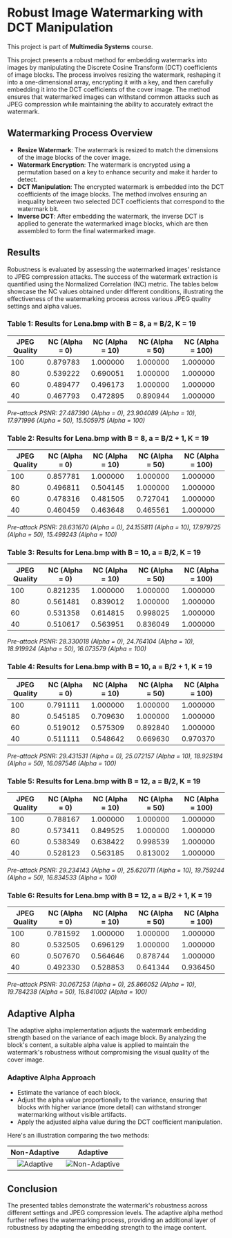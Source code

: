 # Robust Image Watermarking with DCT Manipulation

This project is part of **Multimedia Systems** course.

This project presents a robust method for embedding watermarks into images by manipulating the Discrete Cosine Transform (DCT) coefficients of image blocks. The process involves resizing the watermark, reshaping it into a one-dimensional array, encrypting it with a key, and then carefully embedding it into the DCT coefficients of the cover image. The method ensures that watermarked images can withstand common attacks such as JPEG compression while maintaining the ability to accurately extract the watermark.

## Watermarking Process Overview

- **Resize Watermark**: The watermark is resized to match the dimensions of the image blocks of the cover image.
- **Watermark Encryption**: The watermark is encrypted using a permutation based on a key to enhance security and make it harder to detect.
- **DCT Manipulation**: The encrypted watermark is embedded into the DCT coefficients of the image blocks. The method involves ensuring an inequality between two selected DCT coefficients that correspond to the watermark bit.
- **Inverse DCT**: After embedding the watermark, the inverse DCT is applied to generate the watermarked image blocks, which are then assembled to form the final watermarked image.

## Results

Robustness is evaluated by assessing the watermarked images' resistance to JPEG compression attacks. The success of the watermark extraction is quantified using the Normalized Correlation (NC) metric. The tables below showcase the NC values obtained under different conditions, illustrating the effectiveness of the watermarking process across various JPEG quality settings and alpha values.

### Table 1: Results for Lena.bmp with B = 8, a = B/2, K = 19

| JPEG Quality | NC (Alpha = 0) | NC (Alpha = 10) | NC (Alpha = 50) | NC (Alpha = 100) |
|--------------|----------------|-----------------|-----------------|------------------|
| 100          | 0.879783       | 1.000000        | 1.000000        | 1.000000         |
| 80           | 0.539222       | 0.690051        | 1.000000        | 1.000000         |
| 60           | 0.489477       | 0.496173        | 1.000000        | 1.000000         |
| 40           | 0.467793       | 0.472895        | 0.890944        | 1.000000         |

_Pre-attack PSNR: 27.487390 (Alpha = 0), 23.904089 (Alpha = 10), 17.971996 (Alpha = 50), 15.505975 (Alpha = 100)_

### Table 2: Results for Lena.bmp with B = 8, a = B/2 + 1, K = 19

| JPEG Quality | NC (Alpha = 0) | NC (Alpha = 10) | NC (Alpha = 50) | NC (Alpha = 100) |
|--------------|----------------|-----------------|-----------------|------------------|
| 100          | 0.857781       | 1.000000        | 1.000000        | 1.000000         |
| 80           | 0.496811       | 0.504145        | 1.000000        | 1.000000         |
| 60           | 0.478316       | 0.481505        | 0.727041        | 1.000000         |
| 40           | 0.460459       | 0.463648        | 0.465561        | 1.000000         |

_Pre-attack PSNR: 28.631670 (Alpha = 0), 24.155811 (Alpha = 10), 17.979725 (Alpha = 50), 15.499243 (Alpha = 100)_

### Table 3: Results for Lena.bmp with B = 10, a = B/2, K = 19

| JPEG Quality | NC (Alpha = 0) | NC (Alpha = 10) | NC (Alpha = 50) | NC (Alpha = 100) |
|--------------|----------------|-----------------|-----------------|------------------|
| 100          | 0.821235       | 1.000000        | 1.000000        | 1.000000         |
| 80           | 0.561481       | 0.839012        | 1.000000        | 1.000000         |
| 60           | 0.531358       | 0.614815        | 0.998025        | 1.000000         |
| 40           | 0.510617       | 0.563951        | 0.836049        | 1.000000         |

_Pre-attack PSNR: 28.330018 (Alpha = 0), 24.764104 (Alpha = 10), 18.919924 (Alpha = 50), 16.073579 (Alpha = 100)_

### Table 4: Results for Lena.bmp with B = 10, a = B/2 + 1, K = 19

| JPEG Quality | NC (Alpha = 0) | NC (Alpha = 10) | NC (Alpha = 50) | NC (Alpha = 100) |
|--------------|----------------|-----------------|-----------------|------------------|
| 100          | 0.791111       | 1.000000        | 1.000000        | 1.000000         |
| 80           | 0.545185       | 0.709630        | 1.000000        | 1.000000         |
| 60           | 0.519012       | 0.575309        | 0.892840        | 1.000000         |
| 40           | 0.511111       | 0.548642        | 0.669630        | 0.970370         |

_Pre-attack PSNR: 29.431531 (Alpha = 0), 25.072157 (Alpha = 10), 18.925194 (Alpha = 50), 16.097546 (Alpha = 100)_

### Table 5: Results for Lena.bmp with B = 12, a = B/2, K = 19

| JPEG Quality | NC (Alpha = 0) | NC (Alpha = 10) | NC (Alpha = 50) | NC (Alpha = 100) |
|--------------|----------------|-----------------|-----------------|------------------|
| 100          | 0.788167       | 1.000000        | 1.000000        | 1.000000         |
| 80           | 0.573411       | 0.849525        | 1.000000        | 1.000000         |
| 60           | 0.538349       | 0.638422        | 0.998539        | 1.000000         |
| 40           | 0.528123       | 0.563185        | 0.813002        | 1.000000         |

_Pre-attack PSNR: 29.234143 (Alpha = 0), 25.620711 (Alpha = 10), 19.759244 (Alpha = 50), 16.834533 (Alpha = 100)_

### Table 6: Results for Lena.bmp with B = 12, a = B/2 + 1, K = 19

| JPEG Quality | NC (Alpha = 0) | NC (Alpha = 10) | NC (Alpha = 50) | NC (Alpha = 100) |
|--------------|----------------|-----------------|-----------------|------------------|
| 100          | 0.781592       | 1.000000        | 1.000000        | 1.000000         |
| 80           | 0.532505       | 0.696129        | 1.000000        | 1.000000         |
| 60           | 0.507670       | 0.564646        | 0.878744        | 1.000000         |
| 40           | 0.492330       | 0.528853        | 0.641344        | 0.936450         |

_Pre-attack PSNR: 30.067253 (Alpha = 0), 25.866052 (Alpha = 10), 19.784238 (Alpha = 50), 16.841002 (Alpha = 100)_

## Adaptive Alpha

The adaptive alpha implementation adjusts the watermark embedding strength based on the variance of each image block. By analyzing the block's content, a suitable alpha value is applied to maintain the watermark's robustness without compromising the visual quality of the cover image.

### Adaptive Alpha Approach

- Estimate the variance of each block.
- Adjust the alpha value proportionally to the variance, ensuring that blocks with higher variance (more detail) can withstand stronger watermarking without visible artifacts.
- Apply the adjusted alpha value during the DCT coefficient manipulation.

Here's an illustration comparing the two methods:

Non-Adaptive             |  Adaptive
:-------------------------:|:-------------------------:
![Adaptive](https://github.com/SamanMohseni/DCTWatermarking/assets/51726090/7f50ac2f-18ae-4285-b9d7-9eafc848f0b7)  |  ![Non-Adaptive](https://github.com/SamanMohseni/DCTWatermarking/assets/51726090/e0d10646-71ec-41c4-a8ff-08a1ca792fe4)


## Conclusion

The presented tables demonstrate the watermark's robustness across different settings and JPEG compression levels. The adaptive alpha method further refines the watermarking process, providing an additional layer of robustness by adapting the embedding strength to the image content.
